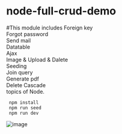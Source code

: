 # node-full-crud-demo
#This module includes
Foreign key  <br> 
Forgot password <br>
Send mail <br>
Datatable <br>
Ajax <br>
Image & Upload & Dalete <br>
Seeding  <br>
Join query <br>
Generate pdf <br>
Delete Cascade <br>
topics of Node. 

```
 npm install
 npm run seed
 npm run dev
```

![image](https://user-images.githubusercontent.com/49555360/119096270-0087dd80-ba31-11eb-84e1-8b093ee00a99.png)
